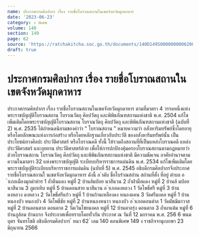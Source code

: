 ```yaml
---
name: ประกาศกรมศิลปากร เรื่อง รายชื่อโบราณสถานในเขตจังหวัดมุกดาหาร
date: '2023-06-23'
category: ง พิเศษ
volume: 140
section: 149
page: 62
source: 'https://ratchakitcha.soc.go.th/documents/140D149S0000000006200.pdf'
draft: true
---
```


# ประกาศกรมศิลปากร เรื่อง รายชื่อโบราณสถานในเขตจังหวัดมุกดาหาร

ประกาศกรมศิลปากร เรื่อง รายชื่อโบราณสถานในเขตจังหวัดมุกดาหาร ตามที่มาตรา 4 วรรคหนึ่งแห่งพระราชบัญญัติโบราณสถาน โบราณวัตถุ ศิลปวัตถุ และพิพิธภัณฑสถานแห่งชาติ พ.ศ. 2504 แก้ไขเพิ่มเติมโดยพระราชบัญญัติโบราณสถาน โบราณวัตถุ ศิลปวัตถุ และพิพิธภัณฑสถานแห่งชาติ (ฉบับที่ 2) พ.ศ. 2535 ได้กำหนดนิยามของคำว่า “ โบราณสถาน ” หมายความว่า อสังหาริมทรัพย์ซึ่งโดยอายุ หรือโดยลักษณะแห่งการก่อสร้าง หรือโดยหลักฐานเกี่ยวกับประวัติ ของอสังหาริมทรัพย์นั้น เป็นประโยชน์ทางศิลปะ ประวัติศาสตร์ หรือโบราณคดี ทั้งนี้ ให้รวมถึงสถานที่ที่เป็นแหล่งโบราณคดี แหล่งประวัติศาสตร์ และอุทยาน ประวัติศาสตร์ด้วย เพื่อให้การปกป้องคุ้มครองโบราณสถานตามกฎหมายว่าด้วยโบราณสถาน โบราณวัตถุ ศิลปวัตถุ และพิพิธภัณฑสถานแห่งชาติ มีความชัดเจน อาศัยอำนาจตามความในมาตรา 32 แห่งพระราชบัญญัติ ระเบียบบริหารราชการแผ่นดิน พ.ศ. 2534 แก้ไขเพิ่มเติมโดยพระราชบัญญัติระเบียบบริหารราชการแผ่นดิน (ฉบับที่ 5) พ.ศ. 2545 อธิบดีกรมศิลปากรจึงประกาศรายชื่อโบราณสถานใ นเขตจังหวัดมุกดาหาร ดังนี้ ล ําดับ ชื่อโบรําณสถําน สถํานที่ตั้ง ที่อยู่ ตําบล อ ําเภอเมืองมุกดําหําร 1 ถ้ำตีนแดง หมู่ที่ 2 บ้านส้มป่อย นาสีนวน 2 ถ้ำฝ่ามือแดง หมู่ที่ 2 บ้านส้ มป่อย นาสีนวน 3 ภูผาเทิบ หมู่ที่ 5 บ้านคอนสาย นาสีนวน อ ําเภอดงหลวง 1 วัดโพธิ์ศรี หมู่ที่ 3 บ้านดงหลวง ดงหลวง 2 วัดโพธิ์ศรีแก้ว หมู่ที่ 1 บ้านก้านเหลืองดง หนองแคน 3 วัดศรีมงคล หมู่ที่ 1 บ้านหนองบัว หนองบัว 4 วัดโพธิ์ชัย หมู่ที่ 2 บ้านหนองหนาว หนองบัว อ ําเภอดอนตําล 1 วัดมัชฌิมาวาส หมู่ที่ 2 บ้านดอนตาล ดอนตาล 2 วัดเวินไชยมงคล หมู่ที่ 12 บ้านตาลรุ่ง ดอนตาล 3 ถ้ำผาแต้ม หมู่ที่ 6 บ้านภูล้อม บ้านบาก จึงประกาศเพื่อทราบโดยทั่วกัน ประกาศ ณ วันที่ 12 มกราคม พ.ศ. 256 6 พนมบุตร จันทรโชติ อธิบดีกรมศิลปากร ้ หนา 62 ่ เลม 140 ตอนพิเศษ 149 ง ราชกิจจานุเบกษา 23 มิถุนายน 2566
